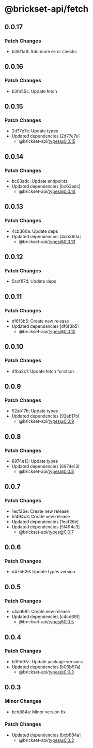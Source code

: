 # @brickset-api/fetch

## 0.0.17

### Patch Changes

- b3811a8: Add more error checks

## 0.0.16

### Patch Changes

- b3fb55c: Update fetch

## 0.0.15

### Patch Changes

- 2d77e7e: Update types
- Updated dependencies [2d77e7e]
  - @brickset-api/types@0.0.15

## 0.0.14

### Patch Changes

- bc63adc: Update endpoints
- Updated dependencies [bc63adc]
  - @brickset-api/types@0.0.14

## 0.0.13

### Patch Changes

- 4cb360a: Update deps
- Updated dependencies [4cb360a]
  - @brickset-api/types@0.0.13

## 0.0.12

### Patch Changes

- 5acf87d: Update deps

## 0.0.11

### Patch Changes

- df6f3b5: Create new release
- Updated dependencies [df6f3b5]
  - @brickset-api/types@0.0.10

## 0.0.10

### Patch Changes

- 4fba2c1: Update fetch function

## 0.0.9

### Patch Changes

- 92ab17b: Update types
- Updated dependencies [92ab17b]
  - @brickset-api/types@0.0.9

## 0.0.8

### Patch Changes

- 8974e13: Update types
- Updated dependencies [8974e13]
  - @brickset-api/types@0.0.8

## 0.0.7

### Patch Changes

- 1ecf26e: Create new release
- 5f494c3: Create new release
- Updated dependencies [1ecf26e]
- Updated dependencies [5f494c3]
  - @brickset-api/types@0.0.7

## 0.0.6

### Patch Changes

- d475626: Update types version

## 0.0.5

### Patch Changes

- c4cd69f: Create new release
- Updated dependencies [c4cd69f]
  - @brickset-api/types@0.0.5

## 0.0.4

### Patch Changes

- b00b97a: Update package versions
- Updated dependencies [b00b97a]
  - @brickset-api/types@0.0.3

## 0.0.3

### Minor Changes

- bcb884a: Minor version fix

### Patch Changes

- Updated dependencies [bcb884a]
  - @brickset-api/types@0.0.2
